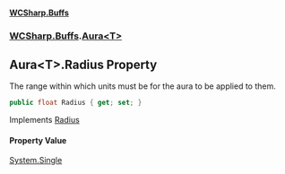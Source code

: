 #### [WCSharp\.Buffs](README.md 'README')
### [WCSharp\.Buffs](WCSharp.Buffs.md 'WCSharp\.Buffs').[Aura&lt;T&gt;](WCSharp.Buffs.Aura_T_.md 'WCSharp\.Buffs\.Aura\<T\>')

## Aura\<T\>\.Radius Property

The range within which units must be for the aura to be applied to them\.

```csharp
public float Radius { get; set; }
```

Implements [Radius](WCSharp.Buffs.IAura.Radius.md 'WCSharp\.Buffs\.IAura\.Radius')

#### Property Value
[System\.Single](https://learn.microsoft.com/en-us/dotnet/api/system.single 'System\.Single')